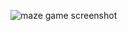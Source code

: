 ![maze game screenshot](https://github.com/rdkdvv/CPP-SimpleMazeGame/blob/master/screenshot/MazeGame.png)
